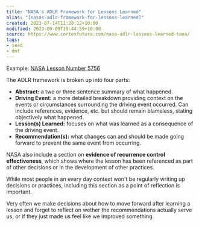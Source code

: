 ```yaml
---
title: "NASA's ADLR Framework for Lessons Learned"
alias: "[nasas-adlr-framework-for-lessons-learned]"
created: 2023-07-14T11:28:12+10:00
modified: 2023-09-09T19:44:59+10:00
source: https://www.cortexfutura.com/nasa-adlr-lessons-learned-tana/
tags:
- seed
- dmf
---
```


Example: [NASA Lesson Number 5756](https://llis.nasa.gov/lesson/5756)

The ADLR framework is broken up into four parts:
- **Abstract:** a two or three sentence summary of what happened.
- **Driving Event:** a more detailed breakdown providing context on the events or circumstances surrounding the driving event occurred. Can include references, evidence, etc. but should remain blameless, stating objectively what happened.
- **Lesson(s) Learned:** focuses on what was learned as a consequence of the driving event.
- **Recommendation(s):** what changes can and should be made going forward to prevent the same event from occurring.

NASA also include a section on **evidence of recurrence control effectiveness**, which shows where the lesson has been referenced as part of other decisions or in the development of other practices.

While most people in an every day context won't be regularly writing up decisions or practices, including this section as a point of reflection is important. 

Very often we make decisions about how to move forward after learning a lesson and forget to reflect on wether the recommendations actually serve us, or if they just made us feel like we improved something.